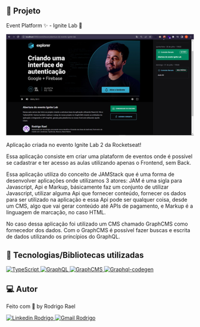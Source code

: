 ## :page_with_curl: Projeto

Event Platform ✨ - Ignite Lab 🧪

![Ignite Lab Image](https://github.com/Rodrigo001-dev/event-platform/blob/main/.github/ignite-lab.png)

Aplicação criada no evento Ignite Lab 2 da Rocketseat!


Essa aplicação consiste em criar uma plataform de eventos onde é possível se cadastrar e ter acesso as aulas utilizando apenas o Frontend, sem Back.

Essa aplicação utiliza do conceito de JAMStack que é uma forma de desenvolver aplicações onde utilizamos 3 atores: JAM é uma sigla para Javascript, Api e Markup, básicamente faz um conjunto de utilizar Javascript, utilizar alguma Api que fornecer conteúdo, fornecer os dados para ser utilizado na aplicação e essa Api pode ser qualquer coisa, desde um CMS, algo que vai gerar conteúdo até APIs de pagamento, e Markup é a linguagem de marcação, no caso HTML.

No caso dessa aplicação foi utilizado um CMS chamado GraphCMS como fornecedor dos dados. Com o GraphCMS é possível fazer buscas e escrita de dados utilizando os  princípios do GraphQL.


## 🚀 Tecnologias/Bibliotecas utilizadas

<a href="https://www.typescriptlang.org/" target="_blank"> <img src="https://img.shields.io/badge/-TypeScript-3178C6?style=flat-square&logo=TypeScript&logoColor=white" alt="TypeScript"> </a>
<a href="https://graphql.org/" target="_blank"> <img src="https://img.shields.io/badge/-GraphQL-e10098?style=flat-square&logo=Graphql&logoColor=white" alt="GraphQL"> </a>
<a href="https://graphcms.com/" target="_blank"> <img src="https://img.shields.io/badge/-GraphCMS-090E24?style=flat-square&logo=GraphCMS&logoColor=white" alt="GraphCMS"> </a>
<a href="https://www.graphql-code-generator.com/" target="_blank"> <img src="https://img.shields.io/badge/-GraphqlCodegen-EE1CD9?style=flat-square&logo=graphqlcodegen&logoColor=white" alt="Graphql-codegen"> </a>

## 💻 Autor

Feito com 💜 by Rodrigo Rael

<a href="https://www.linkedin.com/in/rodrigo-rael-a7a4b51a9/" target="_blank"> <img src="https://img.shields.io/badge/-RodrigoRael-blue?style=flat-square&logo=Linkedin&logoColor=white&link=https" alt="Linkedin Rodrigo"> </a>
<a href="https://img.shields.io/badge/-rodrigorael53@gmail.com-c14438?style=flat-square&logo=Gmail&logoColor=white&link=mailto:rodrigorael53@gmail.com" target="_blank"> <img src="https://img.shields.io/badge/-rodrigorael53@gmail.com-c14438?style=flat-square&logo=Gmail&logoColor=white&link=mailto:rodrigorael53@gmail.com" alt="Gmail Rodrigo"> </a>

